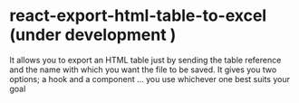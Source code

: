 # react-export-html-table-to-excel (under development )

It allows you to export an HTML table just by sending the table reference and the name with which you want the file to be saved. It gives you two options; a hook and a component ... you use whichever one best suits your goal
